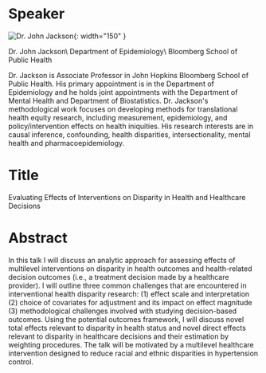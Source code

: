 # Speaker

![Dr. John Jackson](https://publichealth.jhu.edu/sites/default/files/styles/profile/public/images/3410.jpg?h=2bfab0a1&itok=S_VgKNCZ){: width="150" }

Dr. John Jackson\\
Department of Epidemiology\\ 
Bloomberg School of Public Health

Dr. Jackson is Associate Professor in John Hopkins Bloomberg School of Public Health. His primary appointment is in the Department of Epidemiology and he holds joint appointments with the Department of Mental Health and Department of Biostatistics. Dr. Jackson's methodological work focuses on developing methods for translational health equity research, including measurement, epidemiology, and policy/intervention effects on health iniquities. His research interests are in causal inference, confounding, health disparities, intersectionality, mental health and pharmacoepidemiology.

# Title

Evaluating Effects of Interventions on Disparity in Health and Healthcare Decisions

# Abstract

In this talk I will discuss an analytic approach for assessing effects of multilevel interventions on disparity in health outcomes and health-related decision outcomes (i.e., a treatment decision made by a healthcare provider). I will outline three common challenges that are encountered in interventional health disparity research: (1) effect scale and interpretation (2) choice of covariates for adjustment and its impact on effect magnitude (3) methodological challenges involved with studying decision-based outcomes. Using the potential outcomes framework, I will discuss novel total effects relevant to disparity in health status and novel direct effects relevant to disparity in healthcare decisions and their estimation by weighting procedures. The talk will be motivated by a multilevel healthcare intervention designed to reduce racial and ethnic disparities in hypertension control.
